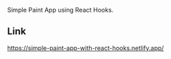 Simple Paint App using React Hooks.

## Link

https://simple-paint-app-with-react-hooks.netlify.app/


